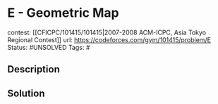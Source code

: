 # E - Geometric Map

contest: [[CFICPC/101415/101415|2007-2008 ACM-ICPC, Asia Tokyo Regional Contest]]
url: https://codeforces.com/gym/101415/problem/E
Status: #UNSOLVED
Tags: #

## Description

## Solution

